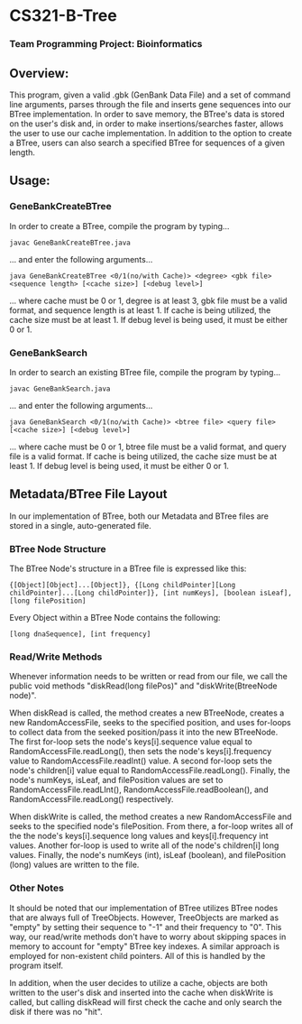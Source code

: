 # CS321-B-Tree
### Team Programming Project: Bioinformatics


## Overview:
This program, given a valid .gbk (GenBank Data File) and a set of command line arguments, parses through the file and inserts gene sequences into our BTree implementation. In order to save memory, the BTree's data is stored on the user's disk and, in order to make insertions/searches faster, allows the user to use our cache implementation. In addition to the option to create a BTree, users can also search a specified BTree for sequences of a given length.

## Usage:
### GeneBankCreateBTree
In order to create a BTree, compile the program by typing...
```
javac GeneBankCreateBTree.java
```
... and enter the following arguments...
```
java GeneBankCreateBTree <0/1(no/with Cache)> <degree> <gbk file> <sequence length> [<cache size>] [<debug level>]
```
... where cache must be 0 or 1, degree is at least 3, gbk file must be a valid format, and sequence length is at least 1. If cache is being utilized, the cache size must be at least 1. If debug level is being used, it must be either 0 or 1.

### GeneBankSearch
In order to search an existing BTree file, compile the program by typing...
```
javac GeneBankSearch.java
```
... and enter the following arguments...
```
java GeneBankSearch <0/1(no/with Cache)> <btree file> <query file> [<cache size>] [<debug level>]
```
... where cache must be 0 or 1, btree file must be a valid format, and query file is a valid format. If cache is being utilized, the cache size must be at least 1. If debug level is being used, it must be either 0 or 1.

## Metadata/BTree File Layout
In our implementation of BTree, both our Metadata and BTree files are stored in a single, auto-generated file.

### BTree Node Structure
The BTree Node's structure in a BTree file is expressed like this:
```
{[Object][Object]...[Object]}, {[Long childPointer][Long childPointer]...[Long childPointer]}, [int numKeys], [boolean isLeaf], [long filePosition]
```

Every Object within a BTree Node contains the following:
```
[long dnaSequence], [int frequency]
```

### Read/Write Methods
Whenever information needs to be written or read from our file, we call the public void methods "diskRead(long filePos)" and "diskWrite(BtreeNode node)".

When diskRead is called, the method creates a new BTreeNode, creates a new RandomAccessFile, seeks to the specified position, and uses for-loops to collect data from the seeked position/pass it into the new BTreeNode. The first for-loop sets the node's keys[i].sequence value equal to RandomAccessFile.readLong(), then sets the node's keys[i].frequency value to RandomAccessFile.readInt() value. A second for-loop sets the node's children[i] value equal to RandomAccessFile.readLong(). Finally, the node's numKeys, isLeaf, and filePosition values are set to RandomAccessFile.readLInt(), RandomAccessFile.readBoolean(), and RandomAccessFile.readLong() respectively.

When diskWrite is called, the method creates a new RandomAccessFile and seeks to the specified node's filePosition. From there, a for-loop writes all of the the node's keys[i].sequence long values and keys[i].frequency int values. Another for-loop is used to write all of the node's children[i] long values. Finally, the node's numKeys (int), isLeaf (boolean), and filePosition (long) values are written to the file.

### Other Notes
It should be noted that our implementation of BTree utilizes BTree nodes that are always full of TreeObjects. However, TreeObjects are marked as "empty" by setting their sequence to "-1" and their frequency to "0". This way, our read/write methods don't have to worry about skipping spaces in memory to account for "empty" BTree key indexes. A similar approach is employed for non-existent child pointers. All of this is handled by the program itself.

In addition, when the user decides to utilize a cache, objects are both written to the user's disk and inserted into the cache when diskWrite is called, but calling diskRead will first check the cache and only search the disk if there was no "hit".
